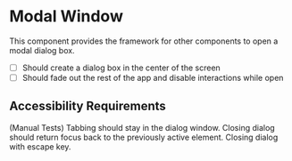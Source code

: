 # Modal Window

This component provides the framework for other components to open a modal dialog box.

* [ ] Should create a dialog box in the center of the screen
* [ ] Should fade out the rest of the app and disable interactions while open

## Accessibility Requirements

(Manual Tests)
Tabbing should stay in the dialog window.
Closing dialog should return focus back to the previously active element.
Closing dialog with escape key.
